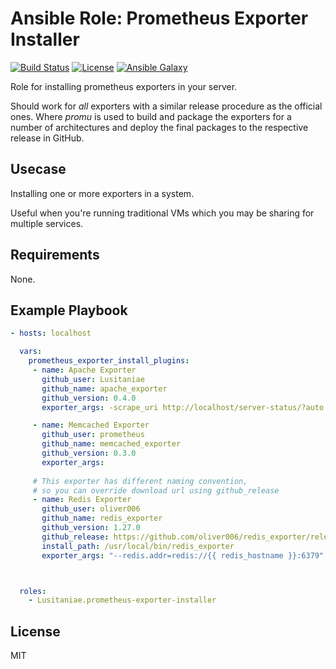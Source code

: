 Ansible Role: Prometheus Exporter Installer
==================

[![Build Status](https://travis-ci.org/Lusitaniae/ansible-role-prometheus-exporter-installer.svg?branch=master)](https://travis-ci.org/Lusitaniae/ansible-role-prometheus-exporter-installer)
[![License](https://img.shields.io/badge/license-MIT-blue.svg)](https://raw.githubusercontent.com/Lusitaniae/ansible-role-prometheus-exporter-installer/master/LICENSE)
[![Ansible Galaxy](https://img.shields.io/badge/ansible--galaxy-prometheus--exporter--installer-blue.svg)](https://galaxy.ansible.com/Lusitaniae/prometheus-exporter-installer)


Role for installing prometheus exporters in your server.

Should work for _all_ exporters with a similar release procedure as the official ones. Where *promu* is used to build and package the exporters for a number of architectures and deploy the final packages to the respective release in GitHub.

Usecase
------------

Installing one or more exporters in a system. 

Useful when you're running traditional VMs which you may be sharing for multiple services.


Requirements
------------

None.


Example Playbook
-----------------


```yaml
- hosts: localhost

  vars:
    prometheus_exporter_install_plugins:
     - name: Apache Exporter
       github_user: Lusitaniae
       github_name: apache_exporter
       github_version: 0.4.0
       exporter_args: -scrape_uri http://localhost/server-status/?auto

     - name: Memcached Exporter
       github_user: prometheus
       github_name: memcached_exporter
       github_version: 0.3.0
       exporter_args:
     
     # This exporter has different naming convention, 
     # so you can override download url using github_release
     - name: Redis Exporter
       github_user: oliver006
       github_name: redis_exporter
       github_version: 1.27.0
       github_release: https://github.com/oliver006/redis_exporter/releases/download/v1.27.0/redis_exporter-v1.27.0.linux-386.tar.gz
       install_path: /usr/local/bin/redis_exporter
       exporter_args: "--redis.addr=redis://{{ redis_hostname }}:6379"



  roles:
    - Lusitaniae.prometheus-exporter-installer

```


License
-------

MIT
